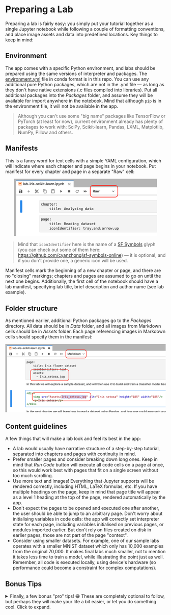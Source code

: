 # Preparing a Lab

Preparing a lab is fairly easy: you simply put your tutorial together as a single Jupyter notebook while following a couple of formatting conventions, and place image assets and data into predefined locations. Key things to keep in mind:

## Environment
The app comes with a specific Python environment, and labs should be prepared using the same versions of interpreter and packages. The [environment.yml](environment.yml) file in conda format is in this repo. You can use any additional pure Python packages, which are not in the .yml file — as long as they don't have native extensions (.c files compiled into libraries). Put all additional packages into the _Packages_ folder, and assume they will be available for import anywhere in the notebook. Mind that although `pip` is in the environment file, it will not be available in the app.

> Although you can't use some "big name" packages like TensorFlow or PyTorch (at least for now), current environment already has plenty of packages to work with: SciPy, Scikit-learn, Pandas, LXML, Matplotlib, NumPy, Pillow and others.

## Manifests
This is a fancy word for text cells with a simple YAML configuration, which will indicate where each chapter and page begins in your notebook. Put manifest for every chapter and page in a separate "Raw" cell: 

<p align="center">
  <img src="img/manifest-cell.png" width="450" title="Example of chapter and page manifest cells">
</p>

> Mind that `iconIdentifier` here is the name of a [SF Symbols](https://developer.apple.com/sf-symbols/) glyph (you can check out some of them here: https://github.com/cyanzhong/sf-symbols-online) — it is optional, and if you don't provide one, a generic icon will be used. 

Manifest cells mark the beginning of a new chapter or page, and there are no "closing" markings; chapters and pages are assumed to go on until the next one begins. Additionally, the first cell of the notebook should have a lab manifest, specifying lab title, brief description and author name (see lab example).

## Folder structure
As mentioned earlier, additional Python packages go to the _Packages_ directory. All data should be in _Data_ folder, and all images from Markdown cells should be in _Assets_ folder. Each page referencing images in Markdown cells should specify them in the manifest:

<p align="center">
  <img src="img/page-assets-in-manifest.png" width="650" title="Example of a page manifest cell using image assets">
</p>

## Content guidelines
A few things that will make a lab look and feel its best in the app:
* A lab would usually have narrative structure of a step-by-step tutorial, separated into chapters and pages with continuity in mind.
* Prefer smaller pages and consider breaking down long ones. Keep in mind that _Run Code_ button will execute all code cells on a page at once, so this would work best with pages that fit on a single screen without too much scrolling.
* Use more text and images! Everything that Jupyter supports will be rendered correctly, including HTML, LaTeX formulas, etc. If you have multiple headings on the page, keep in mind that page title will appear as a level 1 heading at the top of the page, rendered automatically by the app.
* Don't expect the pages to be opened and executed one after another, the user should be able to jump to an arbitrary page. Don't worry about initialising variables in code cells: the app will correctly set interpreter state for each page, including variables initialised on previous pages, or modules imported earlier. But don't rely on files created on disk in earlier pages, those are not part of the page "context".
* Consider using smaller datasets. For example, one of our sample labs operates with a smaller MNIST dataset which only has 10,000 examples from the original 70,000. It makes final labs much smaller, not to mention it takes less time to train a model, while illustrating the point just as well. Remember, all code is executed locally, using device's hardware (so performance could become a constraint for complex computations).

## Bonus Tips
<details><summary>Finally, a few bonus "pro" tips! 😁 These are completely optional to follow, but perhaps they will make your life a bit easier, or let you do something cool. Click to expand.</summary>
  
### Ignored cells  
Cells that start with "---" are ignored and won't appear in the final lab ("---" is rendered as horizontal line in Jupyter). Could be useful to visually separate pages or chapters while working on the notebook.

### Hidden cells
JupyterLab lets you hide cells by clicking the blue cell selection indicator to the left of the cell. Hidden cells will not be shown on the lab page, but the code in them _will_ get executed with all other code cells on page when user taps _Run Code_ button.

### Separate images for light and dark themes
The app supports light and dark interface themes, and you can add separate light and dark variants of an image that you embed into a Markdown cell — with a bit of HTML. Under the hood, the app will inject the following CSS into each lab page:

```css
.juno_ui_theme_light {
    display: none;
}

.juno_ui_theme_dark {
    display: inline-block;
}
```

Basically, this means that this HTML code in a Markdown cell will display `nn_light.png` image for light UI theme, and `nn_dark.png` when dark mode is enabled:

```html
<img src="Assets/nn_light.png" class="juno_ui_theme_light" style="display: inline-block;"><img src="Assets/nn_dark.png" class="juno_ui_theme_dark" style="display: none;">
```

### Clear unused variables
Finally, it's a good practice to delete variables and clear other resources you no longer use in the rest of the lab. Use a hidden code cell at the end of the page for this:

<p align="center">
  <img src="img/hidden-cell-collapsed.png" width="200" title="Collapsed cell"> <img src="img/hidden-cell-expanded.png" width="200" title="Expanded cell">
</p>

Deleting a variable with `del df`, or clearing a Matplotlib figure with `fig.clear()` goes a long way in keeping lab size in check.
</details>
